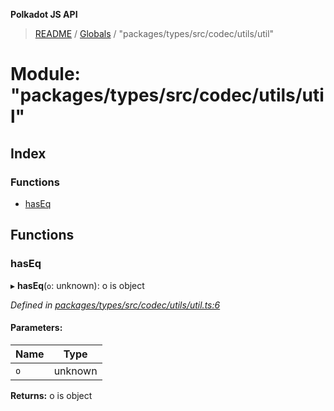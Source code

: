 **Polkadot JS API**

> [README](../README.md) / [Globals](../globals.md) / "packages/types/src/codec/utils/util"

# Module: "packages/types/src/codec/utils/util"

## Index

### Functions

* [hasEq](_packages_types_src_codec_utils_util_.md#haseq)

## Functions

### hasEq

▸ **hasEq**(`o`: unknown): o is object

*Defined in [packages/types/src/codec/utils/util.ts:6](https://github.com/polkadot-js/api/blob/5ce3524cc/packages/types/src/codec/utils/util.ts#L6)*

#### Parameters:

Name | Type |
------ | ------ |
`o` | unknown |

**Returns:** o is object
